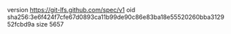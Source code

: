 version https://git-lfs.github.com/spec/v1
oid sha256:3e6f424f7cfe67d0893ca11b99de90c86e83ba18e55520260bba312952fcbd9a
size 5657
